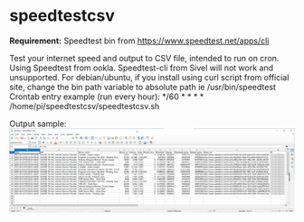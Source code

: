 # speedtestcsv
**Requirement:** Speedtest bin from https://www.speedtest.net/apps/cli

Test your internet speed and output to CSV file, intended to run on cron. Using Speedtest from ookla. Speedtest-cli from Sivel will not work and unsupported. For debian/ubuntu, if you install using curl script from official site, change the bin path variable to absolute path ie /usr/bin/speedtest    
Crontab entry example (run every hour): */60 * * * * /home/pi/speedtestcsv/speedtestcsv.sh


Output sample:
![Sample result](https://github.com/aliefamzari/speedtestcsv/blob/main/img/soffice.bin_qio75nrrsIa.png?raw=true "Optional Title")

